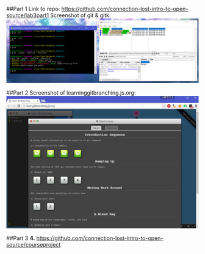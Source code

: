 ##Part 1
Link to repo: https://github.com/connection-lost-intro-to-open-source/lab3part1
Screenshot of git & gitk:
![ggk](res/git&gitk.png)

##Part 2
Screenshot of learninggitbranching.js.org:
![lgp](res/lgp.png)

##Part 3
**4.** https://github.com/connection-lost-intro-to-open-source/courseproject
